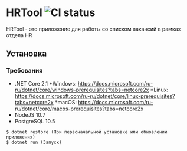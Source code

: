 # HRTool ![CI status](https://img.shields.io/badge/build-passing-brightgreen.svg)

HRTool - это приложение для работы со списком вакансий в рамках отдела HR

## Установка

### Требования

* .NET Core 2.1
 *Windows: https://docs.microsoft.com/ru-ru/dotnet/core/windows-prerequisites?tabs=netcore2x
 *Linux: https://docs.microsoft.com/ru-ru/dotnet/core/linux-prerequisites?tabs=netcore2x
 *macOS: https://docs.microsoft.com/ru-ru/dotnet/core/macos-prerequisites?tabs=netcore2x
* NodeJS 10.7
* PostgreSQL 10.5
```
$ dotnet restore (При первоначальной установке или обновлении приложения)
$ dotnet run (Запуск)
```
